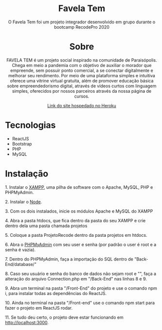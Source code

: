 <h1 align="center">Favela Tem</h1>
<p align="center">O Favela Tem foi um projeto integrador desenvolvido em grupo durante o bootcamp RecodePro 2020</p>

<h1 align="center">Sobre</h1>
<p align="center">FAVELA TEM é um projeto social inspirado na comunidade de Paraisópolis. Chega em meio a pandemia com o objetivo de auxiliar o morador que empreende, sem possuir ponto comercial, a se conectar digitalmente e melhorar seu rendimento. Por meio de uma plataforma simples e intuitiva oferece uma vitrine virtual gratuita, além de promover educação básica sobre empreendedorismo digital, através de vídeos curtos com linguagem simples, oferecidos por nossos parceiros através da nossa página de cursos.
</p>
<p align="center"><a href="https://front-favelatem.herokuapp.com/">Link do site hospedado no Heroku</a></p>

<h1>Tecnologias</h1>
<ul>
<li>ReactJS</li>
<li>Bootstrap</li>
<li>PHP</li>
<li>MySQL</li>
</ul>

<h1>Instalação</h1>
<p>1. Instalar o <a href="https://www.apachefriends.org/pt_br/index.html">XAMPP</a>, uma pilha de software com o Apache, MySQL, PHP e PHPMyAdmin.</p>
<p>2. Instalar o <a href="https://nodejs.org/en/">Node</a>.</p>
<p>3. Com os dois instalados, inicie os módulos Apache e MySQL do XAMPP</p>
<p>4. Abra a pasta htdocs, que fica dentro da pasta do seu XAMPP e crie dentro dela uma pasta chamada projetos</p>
<p>5. Coloque a pasta ProjetoRecode dentro da pasta projetos em htdocs.</p>
<p>6. Abra o <a href="http://localhost/phpmyadmin/">PHPMyAdmin</a> com seu user e senha (por padrão o user é root e a senha é vazia).</p>
<p>7. Dentro do PHPMyAdmin, faça a importação do SQL dentro de "Back-End/database/"</p>
<p>8. Caso seu usuário e senha do banco de dados não sejam root e "", faça a alteração do arquivo Connection.php em "/Back-End" nas linhas 8 e 9.</p>
<p>9. Abra um terminal na pasta "/Front-End" do projeto e use o comando npm i, para instalar todas as dependências do ReactJS.</p>
<p>10. Ainda no terminal na pasta "/Front-end" use o comando npm start para fazer o projeto em ReactJS rodar.</p>
<p>11. Se tudo deu certo, o projeto deve estar funcionando em <a href="http://localhost:3000" target="_blank">http://localhost:3000</a>.</p>
